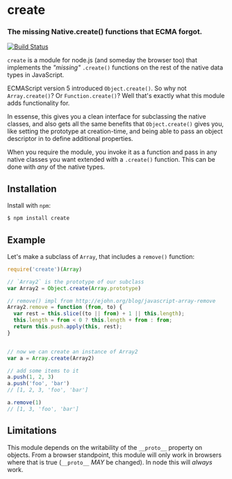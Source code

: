 create
=========
### The missing Native.create() functions that ECMA forgot.
[![Build Status](https://secure.travis-ci.org/TooTallNate/create.png)](http://travis-ci.org/TooTallNate/create)


`create` is a module for node.js (and someday the browser too) that implements the
*"missing"* `.create()` functions on the rest of the native data types in
JavaScript.

ECMAScript version 5 introduced `Object.create()`. So why not `Array.create()`? Or
`Function.create()`? Well that's exactly what this module adds functionality for.

In essense, this gives you a clean interface for subclassing the native classes,
and also gets all the same benefits that `Object.create()` gives you, like setting
the prototype at creation-time, and being able to pass an object descriptor in to
define additional properties.

When you require the module, you invoke it as a function and pass in any native
classes you want extended with a `.create()` function. This can be done with
*any* of the native types.


Installation
------------

Install with `npm`:

``` bash
$ npm install create
```


Example
-------

Let's make a subclass of `Array`, that includes a `remove()` function:

``` js
require('create')(Array)

// `Array2` is the prototype of our subclass
var Array2 = Object.create(Array.prototype)

// remove() impl from http://ejohn.org/blog/javascript-array-remove
Array2.remove = function (from, to) {
  var rest = this.slice((to || from) + 1 || this.length);
  this.length = from < 0 ? this.length + from : from;
  return this.push.apply(this, rest);
}


// now we can create an instance of Array2
var a = Array.create(Array2)

// add some items to it
a.push(1, 2, 3)
a.push('foo', 'bar')
// [1, 2, 3, 'foo', 'bar']

a.remove(1)
// [1, 3, 'foo', 'bar']
```


Limitations
-----------

This module depends on the writability of the `__proto__` property on objects.
From a browser standpoint, this module will only work in browsers where that is
true (`__proto__` *MAY* be changed). In node this will _always_ work.
